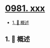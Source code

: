 # [0981. xxx](https://github.com/Tdahuyou/TNotes.leetcode/tree/main/notes/0981.%20xxx)

<!-- region:toc -->

- [1. 📝 概述](#1--概述)

<!-- endregion:toc -->

## 1. 📝 概述
